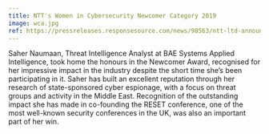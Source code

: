 ```yaml
---
title: NTT's Women in Cybersecurity Newcomer Category 2019
image: wca.jpg
ref: https://pressreleases.responsesource.com/news/98563/ntt-ltd-announces-winners-of-inaugural-northern-europe-women-in/
---
```

Saher Naumaan, Threat Intelligence Analyst at BAE Systems Applied Intelligence, took home the honours in the Newcomer Award, recognised for her impressive impact in the industry despite the short time she’s been participating in it. Saher has built an excellent reputation through her research of state-sponsored cyber espionage, with a focus on threat groups and activity in the Middle East. Recognition of the outstanding impact she has made in co-founding the RESET conference, one of the most well-known security conferences in the UK, was also an important part of her win.
